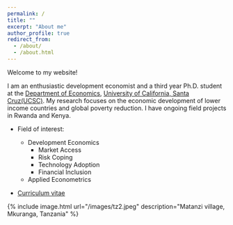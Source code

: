 ```yaml
---
permalink: /
title: ""
excerpt: "About me"
author_profile: true
redirect_from: 
  - /about/
  - /about.html
---
```








Welcome to my website! 

I am an enthusiastic development economist and a third year Ph.D. student at the [Department of Economics](https://economics.ucsc.edu/), [University of California, Santa Cruz(UCSC)](https://www.ucsc.edu/). My research focuses on the economic development of lower income countries and global poverty reduction. I have ongoing field projects in Rwanda and Kenya.

* Field of interest: 
	* Development Economics
		* Market Access
		* Risk Coping
		* Technology Adoption
		* Financial Inclusion
	* Applied Econometrics

* [Curriculum vitae](/files/CV_GuanghongXu.pdf)


{% include image.html url="/images/tz2.jpeg" description="Matanzi village, Mkuranga, Tanzania" %}
